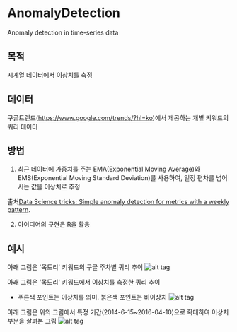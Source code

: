 # AnomalyDetection
Anomaly detection in time-series data

## 목적

시계열 데이터에서 이상치를 측정

## 데이터

구글트랜드(https://www.google.com/trends/?hl=ko)에서 제공하는 개별 키워드의 쿼리 데이터

## 방법 

1) 최근 데이터에 가중치를 주는 EMA(Exponential Moving Average)와 EMS(Exponential Moving Standard Deviation)를 사용하여, 일정 편차를 넘어서는 값을 이상치로 추정

출처[Data Science tricks: Simple anomaly detection for metrics with a weekly pattern](https://medium.com/@iliasfl/data-science-tricks-simple-anomaly-detection-for-metrics-with-a-weekly-pattern-2e236970d77#.qr5894fe2).

2) 아이디어의 구현은 R을 활용

## 예시

아래 그림은 '목도리' 키워드의 구글 주차별 쿼리 추이
![alt tag](https://dl.dropboxusercontent.com/u/1049842/%EB%B8%94%EB%A1%9C%EA%B7%B8/anomalydetection/scarf_full.png)


아래 그림은 '목도리' 키워드에서 이상치를 측정한 쿼리 추이
- 푸른색 포인트는 이상치를 의미. 붉은색 포인트는 비이상치
![alt tag](https://dl.dropboxusercontent.com/u/1049842/%EB%B8%94%EB%A1%9C%EA%B7%B8/anomalydetection/scarf_detection.png)


아래 그림은 위의 그림에서 특정 기간(2014-6-15~2016-04-10)으로 확대하여 이상치 부분을 살펴본 그림
![alt tag](https://dl.dropboxusercontent.com/u/1049842/%EB%B8%94%EB%A1%9C%EA%B7%B8/anomalydetection/scarf_zoom.png)
